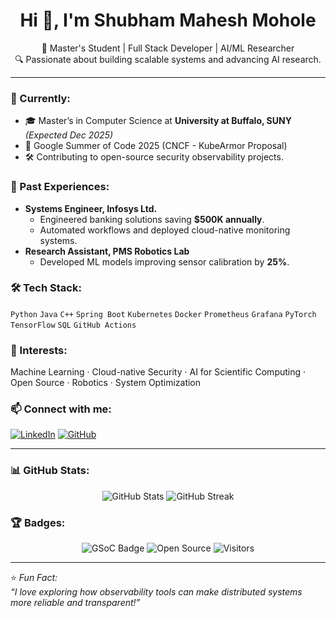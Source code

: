 <h1 align="center">Hi 👋, I'm Shubham Mahesh Mohole</h1>

<p align="center">
🚀 Master's Student | Full Stack Developer | AI/ML Researcher <br>
🔍 Passionate about building scalable systems and advancing AI research.
</p>

---

### 📌 Currently:
- 🎓 Master’s in Computer Science at **University at Buffalo, SUNY** _(Expected Dec 2025)_
- 🌟 Google Summer of Code 2025 (CNCF - KubeArmor Proposal)
- 🛠️ Contributing to open-source security observability projects.

### 💼 Past Experiences:
- **Systems Engineer, Infosys Ltd.**
  - Engineered banking solutions saving **\$500K annually**.
  - Automated workflows and deployed cloud-native monitoring systems.
- **Research Assistant, PMS Robotics Lab**
  - Developed ML models improving sensor calibration by **25%**.

### 🛠️ Tech Stack:
`Python` `Java` `C++` `Spring Boot` `Kubernetes` `Docker` `Prometheus` `Grafana` `PyTorch` `TensorFlow` `SQL` `GitHub Actions`

### 🌱 Interests:
Machine Learning · Cloud-native Security · AI for Scientific Computing · Open Source · Robotics · System Optimization

### 📫 Connect with me:
[![LinkedIn](https://img.shields.io/badge/LinkedIn-blue?style=flat-square&logo=linkedin)](https://www.linkedin.com/in/shubham-mohole-245a501b2/)
[![GitHub](https://img.shields.io/badge/GitHub-333?style=flat-square&logo=github&logoColor=white)](https://github.com/Ishubhammohole)

---

### 📊 GitHub Stats:
<p align="center">
  <img src="https://github-readme-stats.vercel.app/api?username=Ishubhammohole&show_icons=true&theme=radical" alt="GitHub Stats" />
  <img src="https://github-readme-streak-stats.herokuapp.com?user=Ishubhammohole&theme=radical" alt="GitHub Streak" />
</p>

### 🏆 Badges:
<p align="center">
  <img src="https://img.shields.io/badge/GSoC%202025-Proposal%20Stage-orange" alt="GSoC Badge" />
  <img src="https://img.shields.io/badge/Open%20Source-Contributor-brightgreen" alt="Open Source" />
  <img src="https://visitor-badge.laobi.icu/badge?page_id=Ishubhammohole.Ishubhammohole" alt="Visitors" />
</p>

---

⭐️ *Fun Fact:*  
_“I love exploring how observability tools can make distributed systems more reliable and transparent!”_

